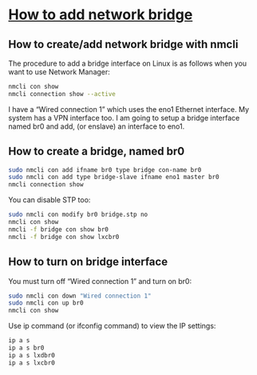 # **[How to add network bridge](https://www.cyberciti.biz/faq/how-to-add-network-bridge-with-nmcli-networkmanager-on-linux/)**

## How to create/add network bridge with nmcli

The procedure to add a bridge interface on Linux is as follows when you want to use Network Manager:

```bash
nmcli con show
nmcli connection show --active
```

I have a “Wired connection 1” which uses the eno1 Ethernet interface. My system has a VPN interface too. I am going to setup a bridge interface named br0 and add, (or enslave) an interface to eno1.

## How to create a bridge, named br0

```bash
sudo nmcli con add ifname br0 type bridge con-name br0
sudo nmcli con add type bridge-slave ifname eno1 master br0
nmcli connection show
```

You can disable STP too:

```bash
sudo nmcli con modify br0 bridge.stp no
nmcli con show
nmcli -f bridge con show br0
nmcli -f bridge con show lxcbr0
```

## How to turn on bridge interface

You must turn off “Wired connection 1” and turn on br0:

```bash
sudo nmcli con down "Wired connection 1"
sudo nmcli con up br0
nmcli con show
```

Use ip command (or ifconfig command) to view the IP settings:

```bash
ip a s
ip a s br0
ip a s lxdbr0
ip a s lxcbr0

```
